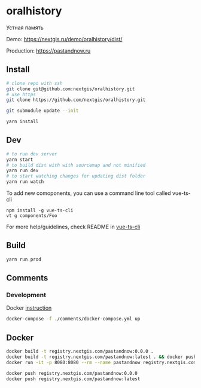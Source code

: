 # oralhistory

Устная память

Demo: https://nextgis.ru/demo/oralhistory/dist/

Production: https://pastandnow.ru

## Install

```bash
# clone repo with ssh
git clone git@github.com:nextgis/oralhistory.git
# use https
git clone https://github.com/nextgis/oralhistory.git

git submodule update --init
```

```bash
yarn install

```

## Dev

```bash
# to run dev server
yarn start
# to build dist with with sourcemap and not minified
yarn run dev
# to start watching changes for updating dist folder
yarn run watch
```

To add new comoponents, you can use a command line tool called vue-ts-cli

```vue-ts-cli
npm install -g vue-ts-cli
vt g components/Foo
```

For more help/guidelines, check README in [vue-ts-cli](https://github.com/wingland/vue-ts-cli)

## Build

```bash
yarn run prod
```

## Comments

### Development

  Docker [instruction](https://remark42.com/)

  ```bash
  docker-compose -f ./comments/docker-compose.yml up
  ```

## Docker

```bash
docker build -t registry.nextgis.com/pastandnow:0.0.0 .
docker build -t registry.nextgis.com/pastandnow:latest . && docker push registry.nextgis.com/pastandnow:latest
docker run -it -p 8080:8080 --rm --name pastandnow registry.nextgis.com/pastandnow:latest

docker push registry.nextgis.com/pastandnow:0.0.0
docker push registry.nextgis.com/pastandnow:latest
```
